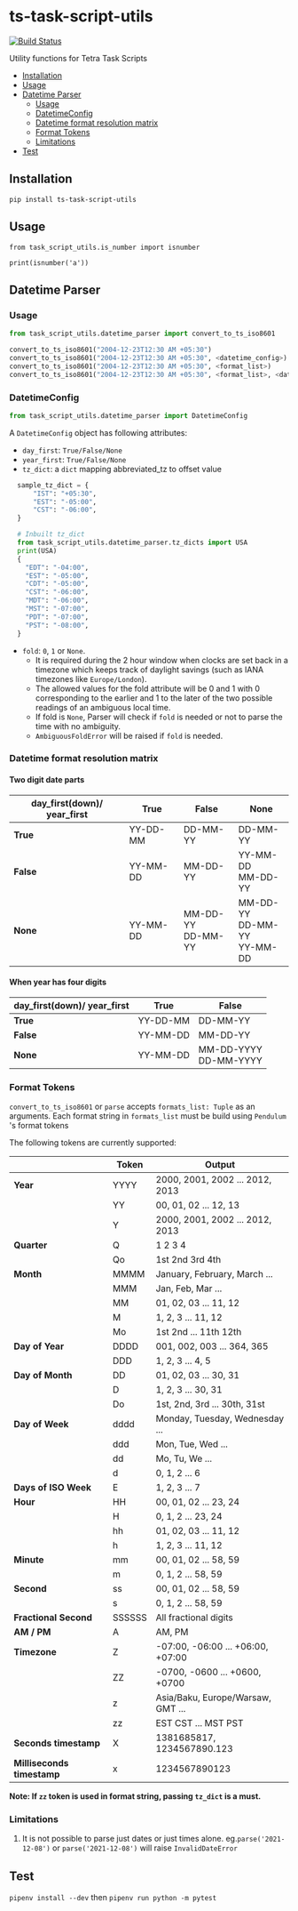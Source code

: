 # ts-task-script-utils <!-- omit in toc -->

[![Build Status](https://travis-ci.com/tetrascience/ts-task-script-utils.svg?branch=master)](https://travis-ci.com/tetrascience/ts-task-script-utils)

Utility functions for Tetra Task Scripts

- [Installation](#installation)
- [Usage](#usage)
- [Datetime Parser](#datetime-parser)
  - [Usage](#usage-1)
  - [DatetimeConfig](#datetimeconfig)
  - [Datetime format resolution matrix](#datetime-format-resolution-matrix)
  - [Format Tokens](#format-tokens)
  - [Limitations](#limitations)
- [Test](#test)

## Installation

`pip install ts-task-script-utils`

## Usage

`from task_script_utils.is_number import isnumber`

`print(isnumber('a'))`

## Datetime Parser

### Usage

```python
from task_script_utils.datetime_parser import convert_to_ts_iso8601

convert_to_ts_iso8601("2004-12-23T12:30 AM +05:30")
convert_to_ts_iso8601("2004-12-23T12:30 AM +05:30", <datetime_config>)
convert_to_ts_iso8601("2004-12-23T12:30 AM +05:30", <format_list>)
convert_to_ts_iso8601("2004-12-23T12:30 AM +05:30", <format_list>, <datetime_config>)
```

### DatetimeConfig

```python
from task_script_utils.datetime_parser import DatetimeConfig
```

A `DatetimeConfig` object has following attributes:

- `day_first`: `True/False/None`
- `year_first`: `True/False/None`
- `tz_dict`: a `dict` mapping abbreviated_tz to offset value

```python
  sample_tz_dict = {
      "IST": "+05:30",
      "EST": "-05:00",
      "CST": "-06:00",
  }

  # Inbuilt tz_dict
  from task_script_utils.datetime_parser.tz_dicts import USA
  print(USA)
  {
    "EDT": "-04:00",
    "EST": "-05:00",
    "CDT": "-05:00",
    "CST": "-06:00",
    "MDT": "-06:00",
    "MST": "-07:00",
    "PDT": "-07:00",
    "PST": "-08:00",
  }
```

- `fold`: `0`, `1` or `None`.
  - It is required during the 2 hour window when clocks are set back in a timezone which keeps track of daylight savings (such as IANA timezones like `Europe/London`).
  - The allowed values for the fold attribute will be 0 and 1 with 0 corresponding to the earlier and 1 to the later of the two possible readings of an ambiguous local time.
  - If fold is `None`, Parser will check if `fold` is needed or not to parse the time with no ambiguity.
  - `AmbiguousFoldError` will be raised if `fold` is needed.

### Datetime format resolution matrix

#### Two digit date parts

| day_first(down)/ year_first | True     | False                  | None                                 |
| --------------------------- | -------- | ---------------------- | ------------------------------------ |
| **True**                    | YY-DD-MM | DD-MM-YY               | DD-MM-YY                             |
| **False**                   | YY-MM-DD | MM-DD-YY               | YY-MM-DD <br> MM-DD-YY               |
| **None**                    | YY-MM-DD | MM-DD-YY <br> DD-MM-YY | MM-DD-YY <br> DD-MM-YY <br> YY-MM-DD |

#### When year has four digits

| day_first(down)/ year_first | True     | False                      |
| --------------------------- | -------- | -------------------------- |
| **True**                    | YY-DD-MM | DD-MM-YY                   |
| **False**                   | YY-MM-DD | MM-DD-YY                   |
| **None**                    | YY-MM-DD | MM-DD-YYYY <br> DD-MM-YYYY |

### Format Tokens

`convert_to_ts_iso8601` or `parse` accepts `formats_list: Tuple` as an arguments.
Each format string in `formats_list` must be build using `Pendulum` 's format tokens

The following tokens are currently supported:

|                            | Token  | Output                            |
| -------------------------- | ------ | --------------------------------- |
| **Year**                   | YYYY   | 2000, 2001, 2002 ... 2012, 2013   |
|                            | YY     | 00, 01, 02 ... 12, 13             |
|                            | Y      | 2000, 2001, 2002 ... 2012, 2013   |
| **Quarter**                | Q      | 1 2 3 4                           |
|                            | Qo     | 1st 2nd 3rd 4th                   |
| **Month**                  | MMMM   | January, February, March ...      |
|                            | MMM    | Jan, Feb, Mar ...                 |
|                            | MM     | 01, 02, 03 ... 11, 12             |
|                            | M      | 1, 2, 3 ... 11, 12                |
|                            | Mo     | 1st 2nd ... 11th 12th             |
| **Day of Year**            | DDDD   | 001, 002, 003 ... 364, 365        |
|                            | DDD    | 1, 2, 3 ... 4, 5                  |
| **Day of Month**           | DD     | 01, 02, 03 ... 30, 31             |
|                            | D      | 1, 2, 3 ... 30, 31                |
|                            | Do     | 1st, 2nd, 3rd ... 30th, 31st      |
| **Day of Week**            | dddd   | Monday, Tuesday, Wednesday ...    |
|                            | ddd    | Mon, Tue, Wed ...                 |
|                            | dd     | Mo, Tu, We ...                    |
|                            | d      | 0, 1, 2 ... 6                     |
| **Days of ISO Week**       | E      | 1, 2, 3 ... 7                     |
| **Hour**                   | HH     | 00, 01, 02 ... 23, 24             |
|                            | H      | 0, 1, 2 ... 23, 24                |
|                            | hh     | 01, 02, 03 ... 11, 12             |
|                            | h      | 1, 2, 3 ... 11, 12                |
| **Minute**                 | mm     | 00, 01, 02 ... 58, 59             |
|                            | m      | 0, 1, 2 ... 58, 59                |
| **Second**                 | ss     | 00, 01, 02 ... 58, 59             |
|                            | s      | 0, 1, 2 ... 58, 59                |
| **Fractional Second**      | SSSSSS | All fractional digits             |
| **AM / PM**                | A      | AM, PM                            |
| **Timezone**               | Z      | -07:00, -06:00 ... +06:00, +07:00 |
|                            | ZZ     | -0700, -0600 ... +0600, +0700     |
|                            | z      | Asia/Baku, Europe/Warsaw, GMT ... |
|                            | zz     | EST CST ... MST PST               |
| **Seconds timestamp**      | X      | 1381685817, 1234567890.123        |
| **Milliseconds timestamp** | x      | 1234567890123                     |

**Note: If `zz` token is used in format string, passing `tz_dict` is a must.**

### Limitations

1. It is not possible to parse just dates or just times alone.
   eg.`parse('2021-12-08')` or `parse('2021-12-08')` will raise `InvalidDateError`

## Test

`pipenv install --dev`
then
`pipenv run python -m pytest`
